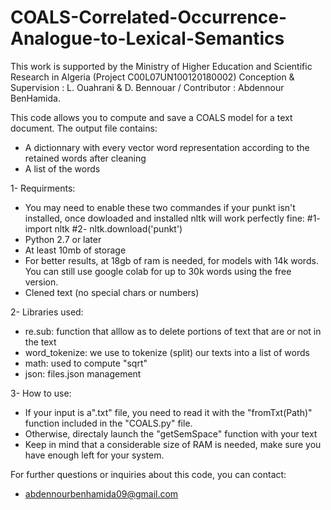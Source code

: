 # COALS-Correlated-Occurrence-Analogue-to-Lexical-Semantics
This work is supported by the Ministry of Higher Education and Scientific Research in Algeria (Project C00L07UN100120180002)
Conception & Supervision : L. Ouahrani & D. Bennouar /  Contributor : Abdennour BenHamida.

This code allows you to compute and save a COALS model for a text document. The output file contains:
- A dictionnary with every vector word representation according to the retained words after cleaning
- A list of the words

1- Requirments:
- You may need to enable these two commandes if your punkt isn't installed, once dowloaded and installed nltk will work perfectly fine: #1- import nltk #2- nltk.download('punkt')
- Python 2.7 or later
- At least 10mb of storage
- For better results, at 18gb of ram is needed, for models with 14k words. You can still use google colab for up to 30k words using the free version.
- Clened text (no special chars or numbers)

2- Libraries used:
- re.sub: function that alllow as to delete portions of text that are or not in the text
- word_tokenize: we use to tokenize (split) our texts into a list of words
- math: used to compute "sqrt"
- json: files.json management

3- How to use:
- If your input is a".txt" file, you need to read it with the "fromTxt(Path)" function included in the "COALS.py" file.
- Otherwise, directaly launch the "getSemSpace" function with your text
- Keep in mind that a considerable size of RAM is needed, make sure you have enough left for your system.

For further questions or inquiries about this code, you can contact:
- abdennourbenhamida09@gmail.com
